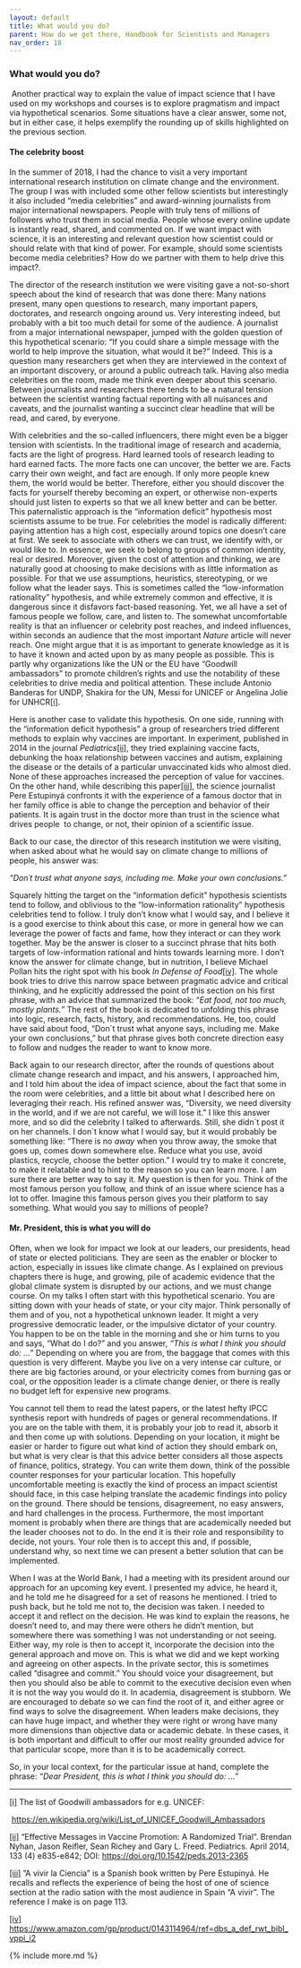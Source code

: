 ```yaml
---
layout: default
title: What would you do?
parent: How do we get there, Handbook for Scientists and Managers
nav_order: 18
---
```


### What would you do?

 Another practical way to explain the value of impact science that I have used on my workshops and courses is to explore pragmatism and impact via hypothetical scenarios. Some situations have a clear answer, some not, but in either case, it helps exemplify the rounding up of skills highlighted on the previous section.

#### The celebrity boost

In the summer of 2018, I had the chance to visit a very important international research institution on climate change and the environment. The group I was with included some other fellow scientists but interestingly it also included “media celebrities” and award-winning journalists from major international newspapers. People with truly tens of millions of followers who trust them in social media. People whose every online update is instantly read, shared, and commented on. If we want impact with science, it is an interesting and relevant question how scientist could or should relate with that kind of power. For example, should some scientists become media celebrities? How do we partner with them to help drive this impact?.

The director of the research institution we were visiting gave a not-so-short speech about the kind of research that was done there: Many nations present, many open questions to research, many important papers, doctorates, and research ongoing around us. Very interesting indeed, but probably with a bit too much detail for some of the audience. A journalist from a major international newspaper, jumped with the golden question of this hypothetical scenario: “If you could share a simple message with the world to help improve the situation, what would it be?” Indeed. This is a question many researchers get when they are interviewed in the context of an important discovery, or around a public outreach talk. Having also media celebrities on the room, made me think even deeper about this scenario. Between journalists and researchers there tends to be a natural tension between the scientist wanting factual reporting with all nuisances and caveats, and the journalist wanting a succinct clear headline that will be read, and cared, by everyone.

With celebrities and the so-called influencers, there might even be a bigger tension with scientists. In the traditional image of research and academia, facts are the light of progress. Hard learned tools of research leading to hard earned facts. The more facts one can uncover, the better we are. Facts carry their own weight, and fact are enough. If only more people knew them, the world would be better. Therefore, either you should discover the facts for yourself thereby becoming an expert, or otherwise non-experts should just listen to experts so that we all knew better and can be better. This paternalistic approach is the “information deficit” hypothesis most scientists assume to be true. For celebrities the model is radically different: paying attention has a high cost, especially around topics one doesn’t care at first. We seek to associate with others we can trust, we identify with, or would like to. In essence, we seek to belong to groups of common identity, real or desired. Moreover, given the cost of attention and thinking, we are naturally good at choosing to make decisions with as little information as possible. For that we use assumptions, heuristics, stereotyping, or we follow what the leader says. This is sometimes called the “low-information rationality” hypothesis, and while extremely common and effective, it is dangerous since it disfavors fact-based reasoning. Yet, we all have a set of famous people we follow, care, and listen to. The somewhat uncomfortable reality is that an influencer or celebrity post reaches, and indeed influences, within seconds an audience that the most important _Nature_ article will never reach. One might argue that it is as important to generate knowledge as it is to have it known and acted upon by as many people as possible. This is partly why organizations like the UN or the EU have “Goodwill ambassadors” to promote children’s rights and use the notability of these celebrities to drive media and political attention. These include Antonio Banderas for UNDP, Shakira for the UN, Messi for UNICEF or Angelina Jolie for UNHCR[[i]](#_edn1).

Here is another case to validate this hypothesis. On one side, running with the “information deficit hypothesis” a group of researchers tried different methods to explain why vaccines are important. In experiment, published in 2014 in the journal _Pediatrics_[[ii]](#_edn2), they tried explaining vaccine facts, debunking the hoax relationship between vaccines and autism, explaining the disease or the details of a particular unvaccinated kids who almost died. None of these approaches increased the perception of value for vaccines. On the other hand, while describing this paper[[iii]](#_edn3), the science journalist Pere Estupinyá confronts it with the experience of a famous doctor that in her family office is able to change the perception and behavior of their patients. It is again trust in the doctor more than trust in the science what drives people  to change, or not, their opinion of a scientific issue.

Back to our case, the director of this research institution we were visiting, when asked about what he would say on climate change to millions of people, his answer was:

_“Don´t trust what anyone says, including me. Make your own conclusions.”_

Squarely hitting the target on the “information deficit” hypothesis scientists tend to follow, and oblivious to the “low-information rationality” hypothesis celebrities tend to follow. I truly don’t know what I would say, and I believe it is a good exercise to think about this case, or more in general how we can leverage the power of facts and fame, how they interact or can they work together. May be the answer is closer to a succinct phrase that hits both targets of low-information rational and hints towards learning more. I don’t know the answer for climate change, but in nutrition, I believe Michael Pollan hits the right spot with his book _In Defense of Food_[[iv]](#_edn4). The whole book tries to drive this narrow space between pragmatic advice and critical thinking, and he explicitly addressed the point of this section on his first phrase, with an advice that summarized the book: “_Eat food, not too much, mostly plants._” The rest of the book is dedicated to unfolding this phrase into logic, research, facts, history, and recommendations. He, too, could have said about food, “Don´t trust what anyone says, including me. Make your own conclusions,” but that phrase gives both concrete direction easy to follow and nudges the reader to want to know more.

Back again to our research director, after the rounds of questions about climate change research and impact, and his answers, I approached him, and I told him about the idea of impact science, about the fact that some in the room were celebrities, and a little bit about what I described here on leveraging their reach. His refined answer was, “Diversity, we need diversity in the world, and if we are not careful, we will lose it.” I like this answer more, and so did the celebrity I talked to afterwards. Still, she didn´t post it on her channels. I don´t know what I would say, but it would probably be something like: “There is no _away_ when you throw away, the smoke that goes up, comes down somewhere else. Reduce what you use, avoid plastics, recycle, choose the better option.” I would try to make it concrete, to make it relatable and to hint to the reason so you can learn more. I am sure there are better way to say it. My question is then for you. Think of the most famous person you follow, and think of an issue where science has a lot to offer. Imagine this famous person gives you their platform to say something. What would you say to millions of people?

#### Mr. President, this is what you will do

Often, when we look for impact we look at our leaders, our presidents, head of state or elected politicians. They are seen as the enabler or blocker to action, especially in issues like climate change. As I explained on previous chapters there is huge, and growing, pile of academic evidence that the global climate system is disrupted by our actions, and we must change course. On my talks I often start with this hypothetical scenario. You are sitting down with your heads of state, or your city major. Think personally of them and of you, not a hypothetical unknown leader. It might a very progressive democratic leader, or the impulsive dictator of your country. You happen to be on the table in the morning and she or him turns to you and says, “What do I do?” and you answer, _“This is what I think you should do: …”_ Depending on where you are from, the baggage that comes with this question is very different. Maybe you live on a very intense car culture, or there are big factories around, or your electricity comes from burning gas or coal, or the opposition leader is a climate change denier, or there is really no budget left for expensive new programs.

You cannot tell them to read the latest papers, or the latest hefty IPCC synthesis report with hundreds of pages or general recommendations. If you are on the table with them, it is probably your job to read it, absorb it and then come up with solutions. Depending on your location, it might be easier or harder to figure out what kind of action they should embark on, but what is very clear is that this advice better considers all those aspects of finance, politics, strategy. You can write them down, think of the possible counter responses for your particular location. This hopefully uncomfortable meeting is exactly the kind of process an impact scientist should face, in this case helping translate the academic findings into policy on the ground. There should be tensions, disagreement, no easy answers, and hard challenges in the process. Furthermore, the most important moment is probably when there are things that are academically needed but the leader chooses not to do. In the end it is their role and responsibility to decide, not yours. Your role then is to accept this and, if possible, understand why, so next time we can present a better solution that can be implemented.

When I was at the World Bank, I had a meeting with its president around our approach for an upcoming key event. I presented my advice, he heard it, and he told me he disagreed for a set of reasons he mentioned. I tried to push back, but he told me not to, the decision was taken. I needed to accept it and reflect on the decision. He was kind to explain the reasons, he doesn’t need to, and may there were others he didn’t mention, but somewhere there was something I was not understanding or not seeing. Either way, my role is then to accept it, incorporate the decision into the general approach and move on. This is what we did and we kept working and agreeing on other aspects. In the private sector, this is sometimes called “disagree and commit.” You should voice your disagreement, but then you should also be able to commit to the executive decision even when it is not the way you would do it. In academia, disagreement is stubborn. We are encouraged to debate so we can find the root of it, and either agree or find ways to solve the disagreement. When leaders make decisions, they can have huge impact, and whether they were right or wrong have many more dimensions than objective data or academic debate. In these cases, it is both important and difficult to offer our most reality grounded advice for that particular scope, more than it is to be academically correct. 

So, in your local context, for the particular issue at hand, complete the phrase: _“Dear President, this is what I think you should do: …”_

  

---

[[i]](#_ednref1) The list of Goodwill ambassadors for e.g. UNICEF:

 https://en.wikipedia.org/wiki/List_of_UNICEF_Goodwill_Ambassadors

[[ii]](#_ednref2) “Effective Messages in Vaccine Promotion: A Randomized Trial”. Brendan Nyhan, Jason Reifler, Sean Richey and Gary L. Freed. Pediatrics. April 2014, 133 (4) e835-e842; DOI: https://doi.org/10.1542/peds.2013-2365

[[iii]](#_ednref3) ”A vivir la Ciencia” is a Spanish book written by Pere Estupinyá. He recalls and reflects the experience of being the host of one of science section at the radio sation with the most audience in Spain “A vivir”. The reference I make is on page 113.

[[iv]](#_ednref4) https://www.amazon.com/gp/product/0143114964/ref=dbs_a_def_rwt_bibl_vppi_i2


{% include more.md %}
